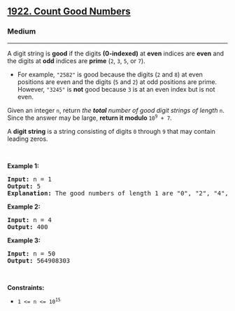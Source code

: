 <h2><a href="https://leetcode.com/problems/count-good-numbers/">1922. Count Good Numbers</a></h2><h3>Medium</h3><hr><div style="user-select: auto;" data-read-aloud-multi-block="true"><p style="user-select: auto;">A digit string is <strong style="user-select: auto;">good</strong> if the digits <strong style="user-select: auto;">(0-indexed)</strong> at <strong style="user-select: auto;">even</strong> indices are <strong style="user-select: auto;">even</strong> and the digits at <strong style="user-select: auto;">odd</strong> indices are <strong style="user-select: auto;">prime</strong> (<code style="user-select: auto;">2</code>, <code style="user-select: auto;">3</code>, <code style="user-select: auto;">5</code>, or <code style="user-select: auto;">7</code>).</p>

<ul style="user-select: auto;">
	<li style="user-select: auto;">For example, <code style="user-select: auto;">"2582"</code> is good because the digits (<code style="user-select: auto;">2</code> and <code style="user-select: auto;">8</code>) at even positions are even and the digits (<code style="user-select: auto;">5</code> and <code style="user-select: auto;">2</code>) at odd positions are prime. However, <code style="user-select: auto;">"3245"</code> is <strong style="user-select: auto;">not</strong> good because <code style="user-select: auto;">3</code> is at an even index but is not even.</li>
</ul>

<p style="user-select: auto;">Given an integer <code style="user-select: auto;">n</code>, return <em style="user-select: auto;">the <strong style="user-select: auto;">total</strong> number of good digit strings of length </em><code style="user-select: auto;">n</code>. Since the answer may be large, <strong style="user-select: auto;">return it modulo </strong><code style="user-select: auto;">10<sup style="user-select: auto;">9</sup> + 7</code>.</p>

<p style="user-select: auto;">A <strong style="user-select: auto;">digit string</strong> is a string consisting of digits <code style="user-select: auto;">0</code> through <code style="user-select: auto;">9</code> that may contain leading zeros.</p>

<p style="user-select: auto;">&nbsp;</p>
<p style="user-select: auto;"><strong style="user-select: auto;">Example 1:</strong></p>

<pre style="user-select: auto;"><strong style="user-select: auto;">Input:</strong> n = 1
<strong style="user-select: auto;">Output:</strong> 5
<strong style="user-select: auto;">Explanation:</strong> The good numbers of length 1 are "0", "2", "4", "6", "8".
</pre>

<p style="user-select: auto;"><strong style="user-select: auto;">Example 2:</strong></p>

<pre style="user-select: auto;"><strong style="user-select: auto;">Input:</strong> n = 4
<strong style="user-select: auto;">Output:</strong> 400
</pre>

<p style="user-select: auto;"><strong style="user-select: auto;">Example 3:</strong></p>

<pre style="user-select: auto;"><strong style="user-select: auto;">Input:</strong> n = 50
<strong style="user-select: auto;">Output:</strong> 564908303
</pre>

<p style="user-select: auto;">&nbsp;</p>
<p style="user-select: auto;"><strong style="user-select: auto;">Constraints:</strong></p>

<ul style="user-select: auto;">
	<li style="user-select: auto;"><code style="user-select: auto;">1 &lt;= n &lt;= 10<sup style="user-select: auto;">15</sup></code></li>
</ul>
</div>